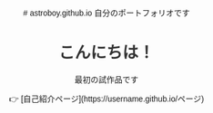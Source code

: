 <!DOCTYPE html>
<html lang="ja">
<head>
  <meta charset="UTF-8">
  <title>私のホームページ</title>
  <style>
    body { font-family: sans-serif; text-align: center; margin: 50px; }
    h1 { color: #333; }
  </style>
</head>
<body>
  # astroboy.github.io
自分のポートフォリオです
  <h1>こんにちは！</h1>
  <p>最初の試作品です</p>
  👉 [自己紹介ページ](https://username.github.io/ページ)
</body>
</html>
